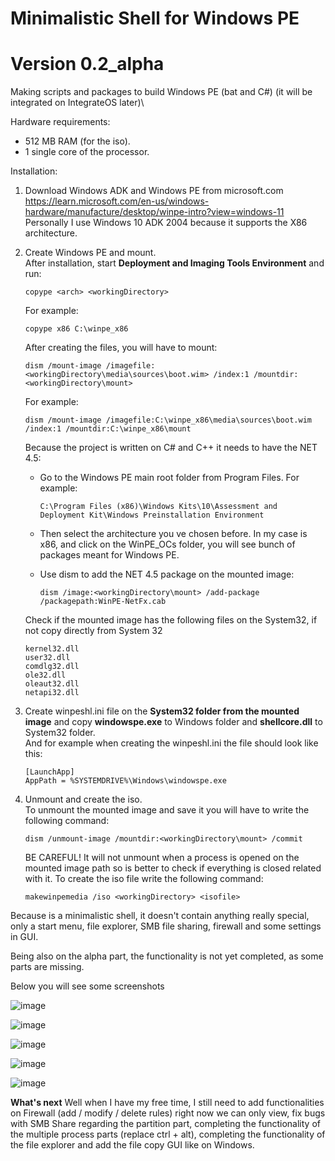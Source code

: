# Minimalistic Shell for Windows PE
# Version 0.2_alpha
Making scripts and packages to build Windows PE (bat and C#) (it will be integrated on IntegrateOS later)\

Hardware requirements:
- 512 MB RAM (for the iso).
- 1 single core of the processor.

Installation:
1) Download Windows ADK and Windows PE from microsoft.com\
   https://learn.microsoft.com/en-us/windows-hardware/manufacture/desktop/winpe-intro?view=windows-11
   Personally I use Windows 10 ADK 2004 because it supports the X86 architecture.  

2) Create Windows PE and mount.\
   After installation, start <b>Deployment and Imaging Tools Environment</b> and run:

   ```
   copype <arch> <workingDirectory> 
   ```

   For example:
   ```
   copype x86 C:\winpe_x86
   ```

   After creating the files, you will have to mount:
   ```
   dism /mount-image /imagefile:<workingDirectory\media\sources\boot.wim> /index:1 /mountdir:<workingDirectory\mount>
   ```

   For example:
   ```
   dism /mount-image /imagefile:C:\winpe_x86\media\sources\boot.wim /index:1 /mountdir:C:\winpe_x86\mount
   ```

   Because the project is written on C# and C++ it needs to have the NET 4.5:

    - Go to the Windows PE main root folder from Program Files. For example:

      ```
      C:\Program Files (x86)\Windows Kits\10\Assessment and Deployment Kit\Windows Preinstallation Environment
      ```
    - Then select the architecture you ve chosen before. In my case is x86, and click on the WinPE_OCs folder, you will see bunch of packages meant for Windows PE.

    - Use dism to add the NET 4.5 package on the mounted image:
   
      ```
      dism /image:<workingDirectory\mount> /add-package /packagepath:WinPE-NetFx.cab
      ```
   
   Check if the mounted image has the following files on the System32, if not copy directly from System 32
   ```
   kernel32.dll
   user32.dll
   comdlg32.dll
   ole32.dll
   oleaut32.dll
   netapi32.dll
   ```

3) Create winpeshl.ini file on the <b>System32 folder from the mounted image</b> and copy <b>windowspe.exe</b> to Windows folder and <b>shellcore.dll</b> to System32 folder. \
   And for example when creating the winpeshl.ini the file should look like this:
   
   ```
   [LaunchApp]
   AppPath = %SYSTEMDRIVE%\Windows\windowspe.exe
   ```
   
4) Unmount and create the iso.\
   To unmount the mounted image and save it you will have to write the following command:
   ```
   dism /unmount-image /mountdir:<workingDirectory\mount> /commit
   ```
   BE CAREFUL! It will not unmount when a process is opened on the mounted image path so is better to check if everything is closed related with it.
   To create the iso file write the following command:
   ```
   makewinpemedia /iso <workingDirectory> <isofile> 
   ```
   

Because is a minimalistic shell, it doesn't contain anything really special, only a start menu, file explorer, SMB file sharing, firewall and some settings in GUI.

Being also on the alpha part, the functionality is not yet completed, as some parts are missing.

Below you will see some screenshots

![image](https://user-images.githubusercontent.com/56113049/200154861-2bfc4f93-12bf-4217-920a-e27b39fd0aab.png)

![image](https://user-images.githubusercontent.com/56113049/200154879-33723330-9f88-4e0d-86b7-39b71a48e108.png)

![image](https://user-images.githubusercontent.com/56113049/200154891-77eaf8dc-3de1-4808-a213-719a84233463.png)

![image](https://user-images.githubusercontent.com/56113049/200154906-0281e827-10d0-499c-a0a2-879698b2933a.png)

![image](https://user-images.githubusercontent.com/56113049/200154930-55546655-3eed-4ff6-aa2e-0eb48c74b14d.png)

**What's next**
Well when I have my free time, I still need to add functionalities on Firewall (add / modify / delete rules) right now we can only view, fix bugs with SMB Share regarding the partition part, completing the functionality of the multiple process parts (replace ctrl + alt), completing the functionality of the file explorer and add the file copy GUI like on Windows. 
